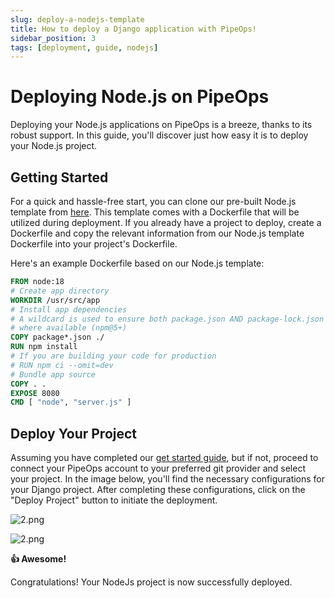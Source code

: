 ```yaml
---
slug: deploy-a-nodejs-template
title: How to deploy a Django application with PipeOps!
sidebar_position: 3
tags: [deployment, guide, nodejs]
---
```


# Deploying Node.js on PipeOps

Deploying your Node.js applications on PipeOps is a breeze, thanks to its robust support. In this guide, you'll discover just how easy it is to deploy your Node.js project.

## Getting Started

For a quick and hassle-free start, you can clone our pre-built Node.js template from [here](https://github.com/pipeops-dev/pipeops-nodejs). This template comes with a Dockerfile that will be utilized during deployment. If you already have a project to deploy, create a Dockerfile and copy the relevant information from our Node.js template Dockerfile into your project's Dockerfile.

Here's an example Dockerfile based on our Node.js template:

```dockerfile
FROM node:18
# Create app directory
WORKDIR /usr/src/app
# Install app dependencies
# A wildcard is used to ensure both package.json AND package-lock.json are copied
# where available (npm@5+)
COPY package*.json ./
RUN npm install
# If you are building your code for production
# RUN npm ci --omit=dev
# Bundle app source
COPY . .
EXPOSE 8080
CMD [ "node", "server.js" ]
```

## Deploy Your Project

Assuming you have completed our [get started guide](/docs/User%20Guides/For%20Developers/dev-account-setup), but if not, proceed to connect your PipeOps account to your preferred git provider and select your project. In the image below, you'll find the necessary configurations for your Django project. After completing these configurations, click on the "Deploy Project" button to initiate the deployment.

![2.png](https://res.cloudinary.com/djhh4kkml/image/upload/v1678874959/Pipeops/django_u8mv1l.png)

![2.png](https://res.cloudinary.com/djhh4kkml/image/upload/v1678875019/Pipeops/image_5_bhabno.png)

**👍 Awesome!**

Congratulations! Your NodeJs project is now successfully deployed.
